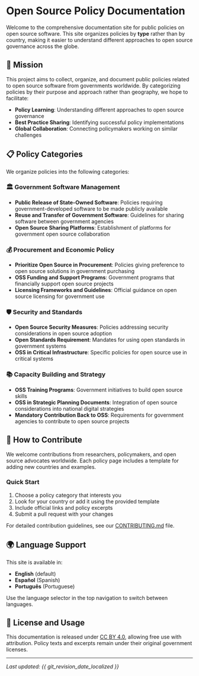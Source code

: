 # Open Source Policy Documentation

Welcome to the comprehensive documentation site for public policies on open source software. This site organizes policies by **type** rather than by country, making it easier to understand different approaches to open source governance across the globe.

## 🎯 Mission

This project aims to collect, organize, and document public policies related to open source software from governments worldwide. By categorizing policies by their purpose and approach rather than geography, we hope to facilitate:

- **Policy Learning**: Understanding different approaches to open source governance
- **Best Practice Sharing**: Identifying successful policy implementations
- **Global Collaboration**: Connecting policymakers working on similar challenges

## 📋 Policy Categories

We organize policies into the following categories:

### 🏛️ Government Software Management
- **Public Release of State-Owned Software**: Policies requiring government-developed software to be made publicly available
- **Reuse and Transfer of Government Software**: Guidelines for sharing software between government agencies
- **Open Source Sharing Platforms**: Establishment of platforms for government open source collaboration

### 💰 Procurement and Economic Policy
- **Prioritize Open Source in Procurement**: Policies giving preference to open source solutions in government purchasing
- **OSS Funding and Support Programs**: Government programs that financially support open source projects
- **Licensing Frameworks and Guidelines**: Official guidance on open source licensing for government use

### 🛡️ Security and Standards
- **Open Source Security Measures**: Policies addressing security considerations in open source adoption
- **Open Standards Requirement**: Mandates for using open standards in government systems
- **OSS in Critical Infrastructure**: Specific policies for open source use in critical systems

### 📚 Capacity Building and Strategy
- **OSS Training Programs**: Government initiatives to build open source skills
- **OSS in Strategic Planning Documents**: Integration of open source considerations into national digital strategies
- **Mandatory Contribution Back to OSS**: Requirements for government agencies to contribute to open source projects

## 🤝 How to Contribute

We welcome contributions from researchers, policymakers, and open source advocates worldwide. Each policy page includes a template for adding new countries and examples.

### Quick Start
1. Choose a policy category that interests you
2. Look for your country or add it using the provided template
3. Include official links and policy excerpts
4. Submit a pull request with your changes

For detailed contribution guidelines, see our [CONTRIBUTING.md](CONTRIBUTING.md) file.

## 🌍 Language Support

This site is available in:
- **English** (default)
- **Español** (Spanish)
- **Português** (Portuguese)

Use the language selector in the top navigation to switch between languages.

## 📄 License and Usage

This documentation is released under [CC BY 4.0](https://creativecommons.org/licenses/by/4.0/), allowing free use with attribution. Policy texts and excerpts remain under their original government licenses.

---

*Last updated: {{ git_revision_date_localized }}*
